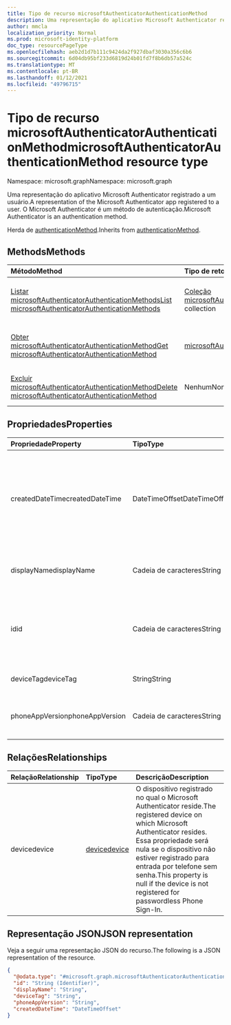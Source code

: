 ```yaml
---
title: Tipo de recurso microsoftAuthenticatorAuthenticationMethod
description: Uma representação do aplicativo Microsoft Authenticator registrado a um usuário. O Microsoft Authenticator é um método de autenticação.
author: mmcla
localization_priority: Normal
ms.prod: microsoft-identity-platform
doc_type: resourcePageType
ms.openlocfilehash: aeb2d1d7b111c9424da2f927dbaf3030a356c6b6
ms.sourcegitcommit: 6d04db95bf233d6819d24b01fd7f8b6db57a524c
ms.translationtype: MT
ms.contentlocale: pt-BR
ms.lasthandoff: 01/12/2021
ms.locfileid: "49796715"
---
```

# <a name="microsoftauthenticatorauthenticationmethod-resource-type"></a><span data-ttu-id="b76ef-104">Tipo de recurso microsoftAuthenticatorAuthenticationMethod</span><span class="sxs-lookup"><span data-stu-id="b76ef-104">microsoftAuthenticatorAuthenticationMethod resource type</span></span>

<span data-ttu-id="b76ef-105">Namespace: microsoft.graph</span><span class="sxs-lookup"><span data-stu-id="b76ef-105">Namespace: microsoft.graph</span></span>

<span data-ttu-id="b76ef-106">Uma representação do aplicativo Microsoft Authenticator registrado a um usuário.</span><span class="sxs-lookup"><span data-stu-id="b76ef-106">A representation of the Microsoft Authenticator app registered to a user.</span></span> <span data-ttu-id="b76ef-107">O Microsoft Authenticator é um método de autenticação.</span><span class="sxs-lookup"><span data-stu-id="b76ef-107">Microsoft Authenticator is an authentication method.</span></span>

<span data-ttu-id="b76ef-108">Herda de [authenticationMethod](../resources/authenticationmethod.md).</span><span class="sxs-lookup"><span data-stu-id="b76ef-108">Inherits from [authenticationMethod](../resources/authenticationmethod.md).</span></span>

## <a name="methods"></a><span data-ttu-id="b76ef-109">Methods</span><span class="sxs-lookup"><span data-stu-id="b76ef-109">Methods</span></span>
|<span data-ttu-id="b76ef-110">Método</span><span class="sxs-lookup"><span data-stu-id="b76ef-110">Method</span></span>|<span data-ttu-id="b76ef-111">Tipo de retorno</span><span class="sxs-lookup"><span data-stu-id="b76ef-111">Return type</span></span>|<span data-ttu-id="b76ef-112">Descrição</span><span class="sxs-lookup"><span data-stu-id="b76ef-112">Description</span></span>|
|:---|:---|:---|
|[<span data-ttu-id="b76ef-113">Listar microsoftAuthenticatorAuthenticationMethods</span><span class="sxs-lookup"><span data-stu-id="b76ef-113">List microsoftAuthenticatorAuthenticationMethods</span></span>](../api/microsoftauthenticatorauthenticationmethod-list.md)|<span data-ttu-id="b76ef-114">[Coleção microsoftAuthenticatorAuthenticationMethod](../resources/microsoftauthenticatorauthenticationmethod.md)</span><span class="sxs-lookup"><span data-stu-id="b76ef-114">[microsoftAuthenticatorAuthenticationMethod](../resources/microsoftauthenticatorauthenticationmethod.md) collection</span></span>|<span data-ttu-id="b76ef-115">Obter uma lista dos [objetos microsoftAuthenticatorAuthenticationMethod](../resources/microsoftauthenticatorauthenticationmethod.md) e suas propriedades.</span><span class="sxs-lookup"><span data-stu-id="b76ef-115">Get a list of the [microsoftAuthenticatorAuthenticationMethod](../resources/microsoftauthenticatorauthenticationmethod.md) objects and their properties.</span></span>|
|[<span data-ttu-id="b76ef-116">Obter microsoftAuthenticatorAuthenticationMethod</span><span class="sxs-lookup"><span data-stu-id="b76ef-116">Get microsoftAuthenticatorAuthenticationMethod</span></span>](../api/microsoftauthenticatorauthenticationmethod-get.md)|[<span data-ttu-id="b76ef-117">microsoftAuthenticatorAuthenticationMethod</span><span class="sxs-lookup"><span data-stu-id="b76ef-117">microsoftAuthenticatorAuthenticationMethod</span></span>](../resources/microsoftauthenticatorauthenticationmethod.md)|<span data-ttu-id="b76ef-118">Leia as propriedades e os relacionamentos de um [objeto microsoftAuthenticatorAuthenticationMethod.](../resources/microsoftauthenticatorauthenticationmethod.md)</span><span class="sxs-lookup"><span data-stu-id="b76ef-118">Read the properties and relationships of a [microsoftAuthenticatorAuthenticationMethod](../resources/microsoftauthenticatorauthenticationmethod.md) object.</span></span>|
|[<span data-ttu-id="b76ef-119">Excluir microsoftAuthenticatorAuthenticationMethod</span><span class="sxs-lookup"><span data-stu-id="b76ef-119">Delete microsoftAuthenticatorAuthenticationMethod</span></span>](../api/microsoftauthenticatorauthenticationmethod-delete.md)|<span data-ttu-id="b76ef-120">Nenhum</span><span class="sxs-lookup"><span data-stu-id="b76ef-120">None</span></span>|<span data-ttu-id="b76ef-121">Exclui um [objeto microsoftAuthenticatorAuthenticationMethod.](../resources/microsoftauthenticatorauthenticationmethod.md)</span><span class="sxs-lookup"><span data-stu-id="b76ef-121">Deletes a [microsoftAuthenticatorAuthenticationMethod](../resources/microsoftauthenticatorauthenticationmethod.md) object.</span></span>|

## <a name="properties"></a><span data-ttu-id="b76ef-122">Propriedades</span><span class="sxs-lookup"><span data-stu-id="b76ef-122">Properties</span></span>
|<span data-ttu-id="b76ef-123">Propriedade</span><span class="sxs-lookup"><span data-stu-id="b76ef-123">Property</span></span>|<span data-ttu-id="b76ef-124">Tipo</span><span class="sxs-lookup"><span data-stu-id="b76ef-124">Type</span></span>|<span data-ttu-id="b76ef-125">Descrição</span><span class="sxs-lookup"><span data-stu-id="b76ef-125">Description</span></span>|
|:---|:---|:---|
|<span data-ttu-id="b76ef-126">createdDateTime</span><span class="sxs-lookup"><span data-stu-id="b76ef-126">createdDateTime</span></span>|<span data-ttu-id="b76ef-127">DateTimeOffset</span><span class="sxs-lookup"><span data-stu-id="b76ef-127">DateTimeOffset</span></span>|<span data-ttu-id="b76ef-128">A data e a hora em que esse aplicativo foi registrado.</span><span class="sxs-lookup"><span data-stu-id="b76ef-128">The date and time that this app was registered.</span></span> <span data-ttu-id="b76ef-129">Essa propriedade será nula se o dispositivo não estiver registrado para entrada por telefone sem senha.</span><span class="sxs-lookup"><span data-stu-id="b76ef-129">This property is null if the device is not registered for passwordless Phone Sign-In.</span></span>|
|<span data-ttu-id="b76ef-130">displayName</span><span class="sxs-lookup"><span data-stu-id="b76ef-130">displayName</span></span>|<span data-ttu-id="b76ef-131">Cadeia de caracteres</span><span class="sxs-lookup"><span data-stu-id="b76ef-131">String</span></span>|<span data-ttu-id="b76ef-132">O nome do dispositivo no qual esse aplicativo está registrado.</span><span class="sxs-lookup"><span data-stu-id="b76ef-132">The name of the device on which this app is registered.</span></span>|
|<span data-ttu-id="b76ef-133">id</span><span class="sxs-lookup"><span data-stu-id="b76ef-133">id</span></span>|<span data-ttu-id="b76ef-134">Cadeia de caracteres</span><span class="sxs-lookup"><span data-stu-id="b76ef-134">String</span></span>|<span data-ttu-id="b76ef-135">Um identificador exclusivo para esse método de autenticação.</span><span class="sxs-lookup"><span data-stu-id="b76ef-135">A unique identifier for this authentication method.</span></span> <span data-ttu-id="b76ef-136">Herdado de [authenticationMethod](../resources/authenticationmethod.md)</span><span class="sxs-lookup"><span data-stu-id="b76ef-136">Inherited from [authenticationMethod](../resources/authenticationmethod.md)</span></span>|
|<span data-ttu-id="b76ef-137">deviceTag</span><span class="sxs-lookup"><span data-stu-id="b76ef-137">deviceTag</span></span>|<span data-ttu-id="b76ef-138">String</span><span class="sxs-lookup"><span data-stu-id="b76ef-138">String</span></span>|<span data-ttu-id="b76ef-139">Marcas que contêm metadados do aplicativo.</span><span class="sxs-lookup"><span data-stu-id="b76ef-139">Tags containing app metadata.</span></span>|
|<span data-ttu-id="b76ef-140">phoneAppVersion</span><span class="sxs-lookup"><span data-stu-id="b76ef-140">phoneAppVersion</span></span>|<span data-ttu-id="b76ef-141">Cadeia de caracteres</span><span class="sxs-lookup"><span data-stu-id="b76ef-141">String</span></span>|<span data-ttu-id="b76ef-142">Versão numérica desta instância do aplicativo Autenticador.</span><span class="sxs-lookup"><span data-stu-id="b76ef-142">Numerical version of this instance of the Authenticator app.</span></span>|

## <a name="relationships"></a><span data-ttu-id="b76ef-143">Relações</span><span class="sxs-lookup"><span data-stu-id="b76ef-143">Relationships</span></span>
|<span data-ttu-id="b76ef-144">Relação</span><span class="sxs-lookup"><span data-stu-id="b76ef-144">Relationship</span></span>|<span data-ttu-id="b76ef-145">Tipo</span><span class="sxs-lookup"><span data-stu-id="b76ef-145">Type</span></span>|<span data-ttu-id="b76ef-146">Descrição</span><span class="sxs-lookup"><span data-stu-id="b76ef-146">Description</span></span>|
|:---|:---|:---|
|<span data-ttu-id="b76ef-147">device</span><span class="sxs-lookup"><span data-stu-id="b76ef-147">device</span></span>|[<span data-ttu-id="b76ef-148">device</span><span class="sxs-lookup"><span data-stu-id="b76ef-148">device</span></span>](../resources/device.md)|<span data-ttu-id="b76ef-149">O dispositivo registrado no qual o Microsoft Authenticator reside.</span><span class="sxs-lookup"><span data-stu-id="b76ef-149">The registered device on which Microsoft Authenticator resides.</span></span> <span data-ttu-id="b76ef-150">Essa propriedade será nula se o dispositivo não estiver registrado para entrada por telefone sem senha.</span><span class="sxs-lookup"><span data-stu-id="b76ef-150">This property is null if the device is not registered for passwordless Phone Sign-In.</span></span>|

## <a name="json-representation"></a><span data-ttu-id="b76ef-151">Representação JSON</span><span class="sxs-lookup"><span data-stu-id="b76ef-151">JSON representation</span></span>
<span data-ttu-id="b76ef-152">Veja a seguir uma representação JSON do recurso.</span><span class="sxs-lookup"><span data-stu-id="b76ef-152">The following is a JSON representation of the resource.</span></span>
<!-- {
  "blockType": "resource",
  "keyProperty": "id",
  "@odata.type": "microsoft.graph.microsoftAuthenticatorAuthenticationMethod",
  "baseType": "microsoft.graph.authenticationMethod",
  "openType": false
}
-->
``` json
{
  "@odata.type": "#microsoft.graph.microsoftAuthenticatorAuthenticationMethod",
  "id": "String (Identifier)",
  "displayName": "String",
  "deviceTag": "String",
  "phoneAppVersion": "String",
  "createdDateTime": "DateTimeOffset"
}
```
